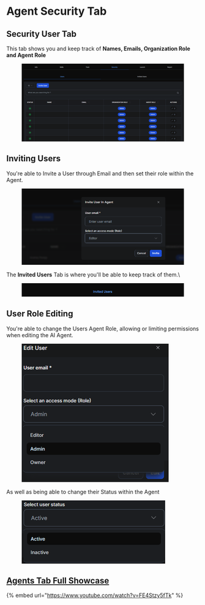 # Agent Security Tab

## Security User Tab

This tab shows you and keep track of **Names, Emails, Organization Role and Agent Role**

<figure><img src="../../.gitbook/assets/image (61).png" alt=""><figcaption></figcaption></figure>

## Inviting Users

You're able to Invite a User through Email and then set their role within the Agent.

<figure><img src="../../.gitbook/assets/image (63).png" alt=""><figcaption></figcaption></figure>

The **Invited Users** Tab is where you'll be able to keep track of them.\


<figure><img src="../../.gitbook/assets/image (66).png" alt=""><figcaption></figcaption></figure>



## User Role Editing

You're able to change the Users Agent Role, allowing or limiting permissions when editing the AI Agent.

<figure><img src="../../.gitbook/assets/image (62).png" alt=""><figcaption></figcaption></figure>

As well as being able to change their Status within the Agent

<figure><img src="../../.gitbook/assets/image (64).png" alt=""><figcaption></figcaption></figure>

## [Agents Tab Full Showcase](https://www.youtube.com/watch?v=FE4Stzy5fTk)

{% embed url="https://www.youtube.com/watch?v=FE4Stzy5fTk" %}
